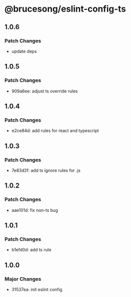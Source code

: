# @brucesong/eslint-config-ts

## 1.0.6

### Patch Changes

- update deps

## 1.0.5

### Patch Changes

- 909a6ee: adjust ts override rules

## 1.0.4

### Patch Changes

- e2ce84d: add rules for react and typescript

## 1.0.3

### Patch Changes

- 7e83d2f: add ts ignore rules for .js

## 1.0.2

### Patch Changes

- aae101d: fix non-ts bug

## 1.0.1

### Patch Changes

- b1efd0d: add ts rule

## 1.0.0

### Major Changes

- 31537ea: init eslint config
